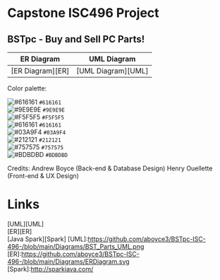 # Capstone ISC496 Project
## BSTpc - Buy and Sell PC Parts!

| ER Diagram | UML Diagram |
| ---------- | ----------- |
| [ER Diagram][ER] | [UML Diagram][UML] | 

Color palette:

![#616161](https://via.placeholder.com/15/616161/000000?text=+) `#616161`<br />
![#9E9E9E](https://via.placeholder.com/15/9E9E9E/000000?text=+) `#9E9E9E`<br />
![#F5F5F5](https://via.placeholder.com/15/F5F5F5/000000?text=+) `#F5F5F5`<br />
![#616161](https://via.placeholder.com/15/212121/000000?text=+) `#616161`<br />
![#03A9F4](https://via.placeholder.com/15/03A9F4/000000?text=+) `#03A9F4`<br />
![#212121](https://via.placeholder.com/15/212121/000000?text=+) `#212121`<br />
![#757575](https://via.placeholder.com/15/757575/000000?text=+) `#757575`<br />
![#BDBDBD](https://via.placeholder.com/15/BDBDBD/000000?text=+) `#BDBDBD`<br />



Credits: Andrew Boyce (Back-end & Database Design)
         Henry Ouellette (Front-end & UX Design)

# Links

[UML][UML]
<br />
[ER][ER]
<br />
[Java Spark][Spark]
[UML]:https://github.com/aboyce3/BSTpc-ISC-496-/blob/main/Diagrams/BST_Parts_UML.png
<br />
[ER]:https://github.com/aboyce3/BSTpc-ISC-496-/blob/main/Diagrams/ERDiagram.svg
<br />
[Spark]:http://sparkjava.com/
